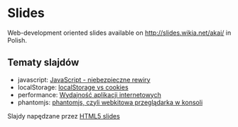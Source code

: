 Slides
======

Web-development oriented slides available on http://slides.wikia.net/akai/ in Polish.

## Tematy slajdów

* javascript: [JavaScript - niebezpieczne rewiry](http://slides.wikia.net/akai/20120110/javascript)
* localStorage: [localStorage vs cookies](http://slides.wikia.net/akai/20111130/localStorage)
* performance: [Wydajność aplikacji internetowych](http://slides.wikia.net/akai/20120327/performance)
* phantomjs: [phantomjs, czyli webkitowa przeglądarka w konsoli](http://slides.wikia.net/akai/20120508/phantomjs)

Slajdy napędzane przez [HTML5 slides](http://code.google.com/p/html5slides/)